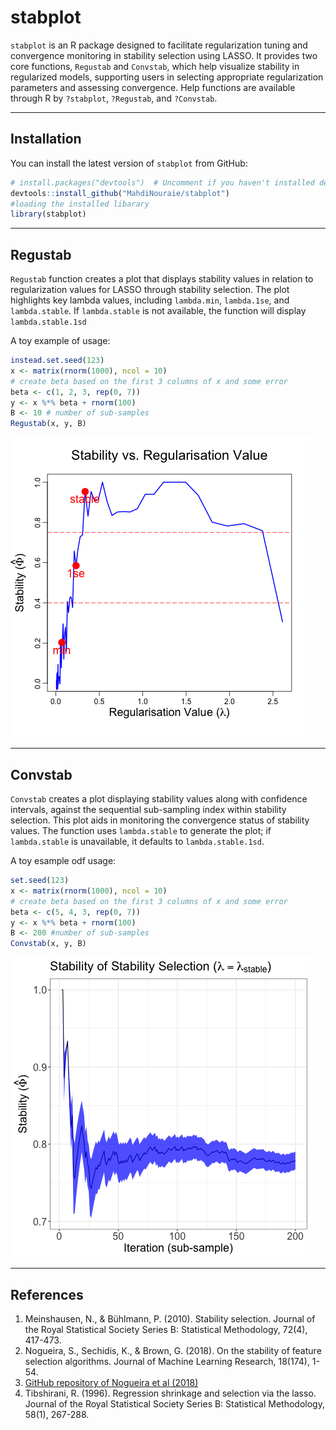 # stabplot

`stabplot` is an R package designed to facilitate regularization tuning and convergence monitoring in stability selection using LASSO. It provides two core functions, `Regustab` and `Convstab`, which help visualize stability in regularized models, supporting users in selecting appropriate regularization parameters and assessing convergence.
Help functions are available through R by `?stabplot`, `?Regustab`, and `?Convstab`.

---
## Installation

You can install the latest version of `stabplot` from GitHub:

```r
# install.packages("devtools")  # Uncomment if you haven't installed devtools
devtools::install_github("MahdiNouraie/stabplot")
#loading the installed libarary
library(stabplot) 
```
---
## Regustab

`Regustab` function creates a plot that displays stability values in relation to regularization values for LASSO through stability selection. The plot highlights key lambda values, including `lambda.min`, `lambda.1se`, and `lambda.stable`. If `lambda.stable` is not available, the function will display `lambda.stable.1sd` 

A toy example of usage:
```r
instead.set.seed(123)
x <- matrix(rnorm(1000), ncol = 10)
# create beta based on the first 3 columns of x and some error
beta <- c(1, 2, 3, rep(0, 7))
y <- x %*% beta + rnorm(100)
B <- 10 # number of sub-samples
Regustab(x, y, B)
```
![Regustab Example](man/Regustab.png)

---
## Convstab

`Convstab` creates a plot displaying stability values along with confidence intervals, against the sequential sub-sampling index within stability selection. This plot aids in monitoring the convergence status of stability values. The function uses `lambda.stable` to generate the plot; if `lambda.stable` is unavailable, it defaults to `lambda.stable.1sd`.

A toy esample odf usage:
```r
set.seed(123)
x <- matrix(rnorm(1000), ncol = 10)
# create beta based on the first 3 columns of x and some error
beta <- c(5, 4, 3, rep(0, 7))
y <- x %*% beta + rnorm(100)
B <- 200 #number of sub-samples
Convstab(x, y, B)
```
![Regustab Example](man/Convstab.png)

---
## References

1. Meinshausen, N., & Bühlmann, P. (2010). Stability selection. Journal of the Royal Statistical Society Series B: Statistical Methodology, 72(4), 417-473.
2. Nogueira, S., Sechidis, K., & Brown, G. (2018). On the stability of feature selection algorithms. Journal of Machine Learning Research, 18(174), 1-54.
3. [GitHub repository of Nogueira et al (2018)](https://github.com/nogueirs/JMLR2018)
4. Tibshirani, R. (1996). Regression shrinkage and selection via the lasso. Journal of the Royal Statistical Society Series B: Statistical Methodology, 58(1), 267-288.














